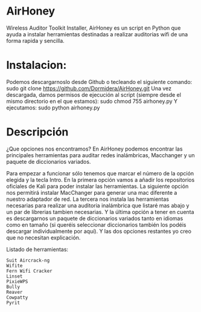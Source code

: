 # AirHoney
Wireless Auditor Toolkit Installer, AirHoney es un script en Python que ayuda a instalar herramientas destinadas a realizar auditorias wifi de una forma rapida y sencilla.

# Instalacion:
Podemos descargarnoslo desde Github o tecleando el siguiente comando:
    sudo git clone https://github.com/Dormidera/AirHoney.git
Una vez descargada, damos permisos de ejecución al script (siempre desde el mismo directorio en el que estamos):
    sudo chmod 755 airhoney.py
Y ejecutamos:
    sudo python airhoney.py 

# Descripción
¿Que opciones nos encontramos?
En AirHoney podemos encontrar las principales herramientas para auditar redes inalámbricas, Macchanger y un paquete de diccionarios variados.

Para empezar a funcionar sólo tenemos que marcar el número de la opción elegida y la tecla Intro.
En la primera opción vamos a añadir los repositorios oficiales de Kali para poder instalar las herramientas. La siguiente opción nos permitirá instalar MacChanger para generar una mac diferente a nuestro adaptador de red. La tercera nos instala las herramientas necesarias para realizar una auditoria inalámbrica que listaré mas abajo y un par de librerias tambien necesarias. Y la última opción a tener en cuenta es descargarnos un paquete de diccionarios variados tanto en idiomas como en tamaño (si queréis seleccionar diccionarios también los podéis descargar individualmente por aquí). Y las dos opciones restantes yo creo que no necesitan explicación.

Listado de herramientas:

    Suit Aircrack-ng
    Wifite
    Fern Wifi Cracker 
    Linset
    PixieWPS
    Bully
    Reaver
    Cowpatty
    Pyrit 

